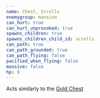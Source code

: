 ```yaml
---
name: Chest, Scrolls
enemygroup: mansion
can_hurt: true
can_hurt_unprovoked: true
spawns_children: true
spawns_children_child_id: scrolls
can_path: true
can_path_grounded: true
can_path_flying: false
pacified_when_flying: false
massive: false
hp: 9
---
```


Acts similarly to the [Gold Chest](#enemy-chest-gold)
